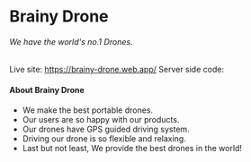 # Brainy Drone
###### We have the world's no.1 Drones.
Live site: https://brainy-drone.web.app/
Server side code: 

#### About Brainy Drone
* We make the best portable drones.
* Our users are so happy with our products.
* Our drones have GPS guided driving system.
* Driving our drone is so flexible and relaxing.
* Last but not least, We provide the best drones in the world!